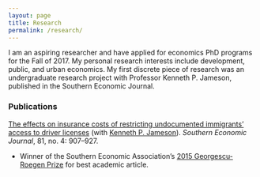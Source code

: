 ```yaml
---
layout: page
title: Research
permalink: /research/
---
```


I am an aspiring researcher and have applied for economics PhD programs for the Fall of 2017. My personal research interests include development, public, and urban economics. My first discrete piece of research was an undergraduate research project with Professor Kenneth P. Jameson, published in the Southern Economic Journal.

### Publications

[The effects on insurance costs of restricting undocumented immigrants’ access to driver licenses](http://onlinelibrary.wiley.com/doi/10.1002/soej.12022/full) (with [Kenneth P. Jameson](http://content.csbs.utah.edu/~jameson)). _Southern Economic Journal_, 81, no. 4: 907–927.
- Winner of the Southern Economic Association’s [2015 Georgescu-Roegen Prize](https://www.southerneconomic.org/the-georgescu-roegen-prize) for best academic article.
